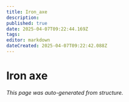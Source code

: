 ```yaml
---
title: Iron_axe
description: 
published: true
date: 2025-04-07T09:22:44.169Z
tags: 
editor: markdown
dateCreated: 2025-04-07T09:22:42.088Z
---
```


# Iron axe

*This page was auto-generated from structure.*